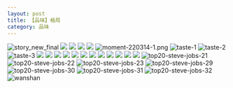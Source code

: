 ```yaml
---
layout: post
title: 【品味】格局
category: 品味
---
```

![story_new_final](http://s1r3itzmh.hd-bkt.clouddn.com/img/story_new_final_0322.png)
![](http://s1r2k4uc5.hd-bkt.clouddn.com/img/tang-220721-1.jpg)
![](http://s1r2k4uc5.hd-bkt.clouddn.com/img/inspire-220717-1.jpg)
![](http://s1r2k4uc5.hd-bkt.clouddn.com/img/inspire-220510-1.png)
![](http://s1r2k4uc5.hd-bkt.clouddn.com/img/moment-220505-1.png)
![moment-220314-1.png](http://s1r3itzmh.hd-bkt.clouddn.com/img/moment-220314-1.png)
![taste-1](http://s1r3itzmh.hd-bkt.clouddn.com/img/taste-1.png)
![taste-2](http://s1r3itzmh.hd-bkt.clouddn.com/img/taste-2.png)
![taste-3](http://s1r3itzmh.hd-bkt.clouddn.com/img/taste-3.png)
![](http://s1r3itzmh.hd-bkt.clouddn.com/img/moment-220324-1.png)
![](http://s1r3itzmh.hd-bkt.clouddn.com/img/moment-220324-2.png)
![](http://s1r3itzmh.hd-bkt.clouddn.com/img/moment-220324-3.png)
![](http://s1r3itzmh.hd-bkt.clouddn.com/img/moment-220324-4.png)
![](http://s1r3itzmh.hd-bkt.clouddn.com/img/moment-220324-5.png)
![](http://s1r3itzmh.hd-bkt.clouddn.com/img/moment-220324-6.png)
![](http://s1r3itzmh.hd-bkt.clouddn.com/img/moment-220324-7.png)
![](http://s1r3itzmh.hd-bkt.clouddn.com/img/taste-220323-1.png)
![](http://s1r3itzmh.hd-bkt.clouddn.com/img/taste-220323-2.png)
![](http://s1r3itzmh.hd-bkt.clouddn.com/img/taste-220323-3.png)
![](http://s1r3itzmh.hd-bkt.clouddn.com/img/taste-220323-4.png)
![](http://s1r3itzmh.hd-bkt.clouddn.com/img/taste-220323-5.png)
![top20-steve-jobs-21](http://s1r3itzmh.hd-bkt.clouddn.com/img/jobs-21.png)
![top20-steve-jobs-22](http://s1r3itzmh.hd-bkt.clouddn.com/img/jobs-22.png)
![top20-steve-jobs-23](http://s1r3itzmh.hd-bkt.clouddn.com/img/jobs-23.png)
![top20-steve-jobs-29](http://s1r3itzmh.hd-bkt.clouddn.com/img/jobs-29.png)
![top20-steve-jobs-30](http://s1r3itzmh.hd-bkt.clouddn.com/img/jobs-30.png)
![top20-steve-jobs-31](http://s1r3itzmh.hd-bkt.clouddn.com/img/jobs-31.png)
![top20-steve-jobs-32](http://s1r3itzmh.hd-bkt.clouddn.com/img/jobs-32.png)
![wanshan](http://s1r3itzmh.hd-bkt.clouddn.com/img/wanshan.png)



  




